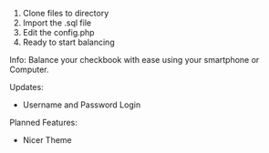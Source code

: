 1. Clone files to directory
2. Import the .sql file
3. Edit the config.php
4. Ready to start balancing

Info:
Balance your checkbook with ease using your smartphone or Computer.

Updates:
  * Username and Password Login

Planned Features:
  * Nicer Theme


